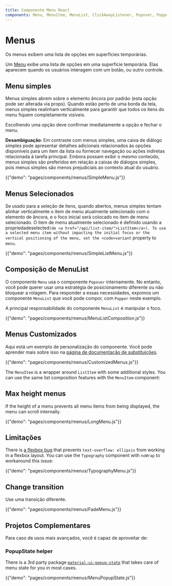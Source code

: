 ```yaml
---
title: Componente Menu React
components: Menu, MenuItem, MenuList, ClickAwayListener, Popover, Popper
---
```


# Menus

<p class="description">Os menus exibem uma lista de opções em superfícies temporárias.</p>

Um [Menu](https://material.io/design/components/menus.html) exibe uma lista de opções em uma superfície temporária. Elas aparecem quando os usuários interagem com um botão, ou outro controle.

## Menu simples

Menus simples abrem sobre o elemento âncora por padrão (esta opção pode ser alterada via props). Quando estão perto de uma borda da tela, menus simples realinham verticalmente para garantir que todos os itens do menu fiquem completamente visíveis.

Escolhendo uma opção deve confirmar imediatamente a opção e fechar o menu.

**Desambiguação**: Em contraste com menus simples, uma caixa de diálogo simples pode apresentar detalhes adicionais relacionados às opções disponíveis para um item da lista ou fornecer navegação ou ações indiretas relacionada à tarefa principal. Embora possam exibir o mesmo conteúdo, menus simples são preferidos em relação a caixas de diálogos simples, pois menus simples são menos prejudiciais ao contexto atual do usuário.

{{"demo": "pages/components/menus/SimpleMenu.js"}}

## Menus Selecionados

Se usado para a seleção de itens, quando abertos, menus simples tentam alinhar verticalmente o item de menu atualmente selecionado com o elemento de âncora, e o foco inicial será colocado no item de menu selecionado. O item de menu atualmente selecionado é definido usando a propriedade</code>selected`(de <a href="/api/list-item/">ListItem</a>).
To use a selected menu item without impacting the initial focus or the vertical positioning of the menu, set the <code>variant` property to `menu`.

{{"demo": "pages/components/menus/SimpleListMenu.js"}}

## Composição de MenuList

O componente `Menu` usa o componente `Popover` internamente. No entanto, você pode querer usar uma estratégia de posicionamento diferente ou não bloquear a rolagem. Para responder a essas necessidades, expomos um componente `MenuList` que você pode compor, com `Popper` neste exemplo.

A principal responsabilidade do componente `MenuList` é manipular o foco.

{{"demo": "pages/components/menus/MenuListComposition.js"}}

## Menus Customizados

Aqui está um exemplo de personalização do componente. Você pode aprender mais sobre isso na [página de documentação de substituições](/customization/components/).

{{"demo": "pages/components/menus/CustomizedMenus.js"}}

The `MenuItem` is a wrapper around `ListItem` with some additional styles. You can use the same list composition features with the `MenuItem` component:

## Max height menus

If the height of a menu prevents all menu items from being displayed, the menu can scroll internally.

{{"demo": "pages/components/menus/LongMenu.js"}}

## Limitações

There is [a flexbox bug](https://bugs.chromium.org/p/chromium/issues/detail?id=327437) that prevents `text-overflow: ellipsis` from working in a flexbox layout. You can use the `Typography` component with `noWrap` to workaround this issue:

{{"demo": "pages/components/menus/TypographyMenu.js"}}

## Change transition

Use uma transição diferente.

{{"demo": "pages/components/menus/FadeMenu.js"}}

## Projetos Complementares

Para caso de usos mais avançados, você é capaz de aproveitar de:

### PopupState helper

There is a 3rd party package [`material-ui-popup-state`](https://github.com/jcoreio/material-ui-popup-state) that takes care of menu state for you in most cases.

{{"demo": "pages/components/menus/MenuPopupState.js"}}
